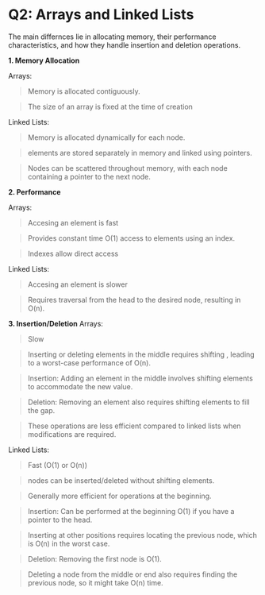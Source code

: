 # Q2: Arrays and Linked Lists

The main differnces lie in  allocating memory, their performance characteristics, and how they handle insertion and deletion operations.

**1. Memory Allocation**

Arrays:
  > Memory is allocated contiguously.

  > The size of an array is fixed at the time of creation

Linked Lists:
  > Memory is allocated dynamically for each node.
  
  > elements are stored separately in memory and linked using pointers. 
  
  > Nodes can be scattered throughout memory, with each node containing a pointer to the next node.

**2. Performance**

Arrays:
 > Accesing an element is fast

 > Provides constant time O(1) access to elements using an index.
 
 > Indexes allow direct access 

Linked Lists:
 > Accesing an element is slower
 
 >  Requires traversal from the head to the desired node, resulting in O(n).

**3. Insertion/Deletion**
Arrays:
 > Slow 
 
 > Inserting or deleting elements in the middle requires shifting , leading to a worst-case performance of O(n).

 > Insertion: Adding an element in the middle involves shifting elements to accommodate the new value.
 
 > Deletion: Removing an element also requires shifting elements to fill the gap.
 
 > These operations are less efficient compared to linked lists when modifications are required.
   

Linked Lists:
 >Fast (O(1) or O(n))
 
 > nodes can be inserted/deleted without shifting elements.
 
 > Generally more efficient for operations at the beginning.

 > Insertion: Can be performed at the beginning O(1) if you have a pointer to the head.
 
 > Inserting at other positions requires locating the previous node, which is O(n) in the worst case.

 > Deletion: Removing the first node is O(1).
 
 > Deleting a node from the middle or end also requires finding the previous node, so it might take O(n) time.
  



  
